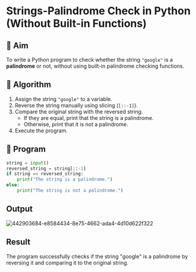 # Strings-Palindrome Check in Python (Without Built-in Functions)

## 🎯 Aim
To write a Python program to check whether the string `"google"` is a **palindrome** or not, without using built-in palindrome checking functions.

## 🧠 Algorithm
1. Assign the string `"google"` to a variable.
2. Reverse the string manually using slicing (`[::-1]`).
3. Compare the original string with the reversed string.
   - If they are equal, print that the string is a palindrome.
   - Otherwise, print that it is not a palindrome.
4. Execute the program.

## 🧾 Program
```python
string = input()
reversed_string = string[::-1]
if string == reversed_string:
    print("The string is a palindrome.")
else:
    print("The string is not a palindrome.")

```

## Output

![442903684-e8584434-8e75-4662-ada4-4d10d622f322](https://github.com/user-attachments/assets/d10f4657-2b86-4fd3-8cc6-eaa2ddd9ce5e)



## Result

The program successfully checks if the string "google" is a palindrome by reversing it and comparing it to the original string.
